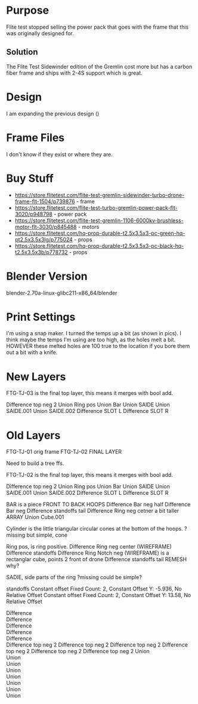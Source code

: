 # Purpose
Flite test stopped selling the power pack that goes with the frame that this was originally designed for.

## Solution
The Flite Test Sidewinder edition of the Gremlin cost more but has a carbon fiber frame and ships with 2-4S support which is great.

# Design
I am expanding the previous design ()


# Frame Files
I don't know if they exist or where they are.


# Buy Stuff
* https://store.flitetest.com/flite-test-gremlin-sidewinder-turbo-drone-frame-flt-1504/p739876 - frame
* https://store.flitetest.com/flite-test-turbo-gremlin-power-pack-flt-3020/p948798 - power pack
* https://store.flitetest.com/flite-test-gremlin-1106-6000kv-brushless-motor-flt-3030/p845488 - motors
* https://store.flitetest.com/hq-prop-durable-t2.5x3.5x3-pc-green-hq-pt2.5x3.5x3lg/p775024 - props
* https://store.flitetest.com/hq-prop-durable-t2.5x3.5x3-pc-black-hq-t2.5x3.5x3b/p778732 - props


# Blender Version
blender-2.70a-linux-glibc211-x86_64/blender

# Print Settings
I'm using a snap maker. I turned the temps up a bit (as shown in pics). I think maybe the temps I'm using are too high, as the holes melt a bit.  HOWEVER these melted holes are 100 true to the location if you bore them out a bit with a knife.


# New Layers

FTG-TJ-03 is the final top layer, this means it merges with bool add.

Difference       top neg 2
Union            Ring pos
Union            Bar
Union            SAIDE
Union            SAIDE.001
Union            SAIDE.002
Difference       SLOT L
Difference       SLOT R


# Old Layers

FTG-TJ-01          orig frame
FTG-TJ-02          FINAL LAYER


Need to build a tree ffs.

FTG-TJ-02 is the final top layer, this means it merges with bool add.

Difference       top neg 2
Union            Ring pos
Union            Bar
Union            SAIDE
Union            SAIDE.001
Union            SAIDE.002
Difference       SLOT L
Difference       SLOT R


BAR is a piece FRONT TO BACK HOOPS
Difference       Bar neg half
Difference       Bar neg
Difference       standoffs tail
Difference       Ring neg cetner a bit taller
ARRAY
Union             Cube.001




Cylinder is the little triangular circular cones at the bottom of the hoops.
?missing but simple, cone



Ring pos, is ring positive.
Difference       Ring neg center (WIREFRAME)
Difference       standoffs
Difference       Ring Notch neg  (WIREFRAME) is a rectanglar cube, points 2 front of drone
Difference       standoffs tail
REMESH           why?

SADIE, side parts of the ring
?missing could be simple?

standoffs
Constant offset       Fixed Count: 2, Constant Offset Y: -5.936, No Relative Offset
Constant offset       Fixed Count: 2, Constant Offset Y: 13.58, No Relative Offset






Difference       
Difference       
Difference       
Difference       
Difference       
Difference       top neg 2
Difference       top neg 2
Difference       top neg 2
Difference       top neg 2
Difference       top neg 2
Difference       top neg 2
Union            
Union            
Union            
Union            
Union            
Union            
Union            
Union            
